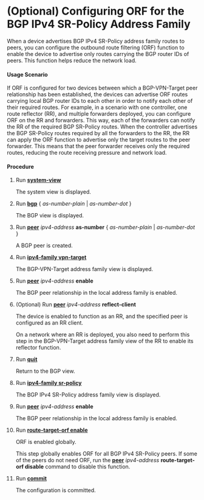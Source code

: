 (Optional) Configuring ORF for the BGP IPv4 SR-Policy Address Family
====================================================================

When a device advertises BGP IPv4 SR-Policy address family routes to peers, you can configure the outbound route filtering (ORF) function to enable the device to advertise only routes carrying the BGP router IDs of peers. This function helps reduce the network load.

#### Usage Scenario

If ORF is configured for two devices between which a BGP-VPN-Target peer relationship has been established, the devices can advertise ORF routes carrying local BGP router IDs to each other in order to notify each other of their required routes. For example, in a scenario with one controller, one route reflector (RR), and multiple forwarders deployed, you can configure ORF on the RR and forwarders. This way, each of the forwarders can notify the RR of the required BGP SR-Policy routes. When the controller advertises the BGP SR-Policy routes required by all the forwarders to the RR, the RR can apply the ORF function to advertise only the target routes to the peer forwarder. This means that the peer forwarder receives only the required routes, reducing the route receiving pressure and network load.


#### Procedure

1. Run [**system-view**](cmdqueryname=system-view)
   
   
   
   The system view is displayed.
2. Run [**bgp**](cmdqueryname=bgp) { *as-number-plain* | *as-number-dot* }
   
   
   
   The BGP view is displayed.
3. Run [**peer**](cmdqueryname=peer) *ipv4-address* **as-number** { *as-number-plain* | *as-number-dot* }
   
   
   
   A BGP peer is created.
4. Run [**ipv4-family vpn-target**](cmdqueryname=ipv4-family+vpn-target)
   
   
   
   The BGP-VPN-Target address family view is displayed.
5. Run [**peer**](cmdqueryname=peer) *ipv4-address* **enable**
   
   
   
   The BGP peer relationship in the local address family is enabled.
6. (Optional) Run [**peer**](cmdqueryname=peer) *ipv4-address* **reflect-client**
   
   
   
   The device is enabled to function as an RR, and the specified peer is configured as an RR client.
   
   
   
   On a network where an RR is deployed, you also need to perform this step in the BGP-VPN-Target address family view of the RR to enable its reflector function.
7. Run [**quit**](cmdqueryname=quit)
   
   
   
   Return to the BGP view.
8. Run [**ipv4-family sr-policy**](cmdqueryname=ipv4-family+sr-policy)
   
   
   
   The BGP IPv4 SR-Policy address family view is displayed.
9. Run [**peer**](cmdqueryname=peer) *ipv4-address* **enable**
   
   
   
   The BGP peer relationship in the local address family is enabled.
10. Run [**route-target-orf enable**](cmdqueryname=route-target-orf+enable)
    
    
    
    ORF is enabled globally.
    
    
    
    This step globally enables ORF for all BGP IPv4 SR-Policy peers. If some of the peers do not need ORF, run the [**peer**](cmdqueryname=peer+route-target-orf+disable) *ipv4-address* **route-target-orf disable** command to disable this function.
11. Run [**commit**](cmdqueryname=commit)
    
    
    
    The configuration is committed.
